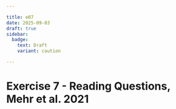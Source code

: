 ```yaml
---

title: e07
date: 2025-09-03
draft: true
sidebar:
  badge:
    text: Draft
    variant: caution

---
```

# Exercise 7 - Reading Questions, Mehr et al. 2021

